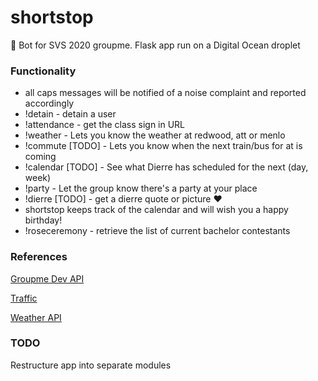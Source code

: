 # shortstop

🤖 Bot for SVS 2020 groupme. Flask app run on a Digital Ocean droplet

### Functionality

- all caps messages will be notified of a noise complaint and reported accordingly
- !detain <user> - detain a user
- !attendance - get the class sign in URL
- !weather <location> - Lets you know the weather at redwood, att or menlo
- !commute [TODO] <transitsystem> <station> - Lets you know when the next train/bus for <transitsystem> at <station> is coming
- !calendar [TODO] <timeframe> - See what Dierre has scheduled for the next <timeframe> (day, week)
- !party <building> <room> <timewindow> - Let the group know there's a party at your place
- !dierre [TODO] - get a dierre quote or picture :heart:
- shortstop keeps track of the calendar and will wish you a happy birthday!
- !roseceremony - retrieve the list of current bachelor contestants

### References

[Groupme Dev API](https://dev.groupme.com/)

[Traffic](https://511.org/sites/default/files/pdfs/511%20SF%20Bay%20Open%20Data%20Specification%20-%20Transit.pdf)

[Weather API](https://openweathermap.org/api)


### TODO

Restructure app into separate modules
